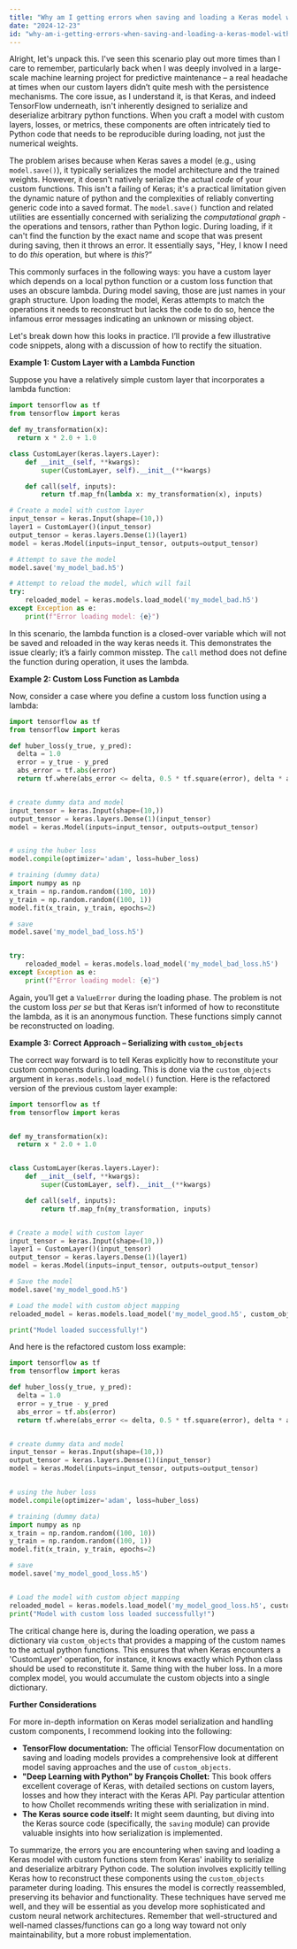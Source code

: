 ```yaml
---
title: "Why am I getting errors when saving and loading a Keras model with custom functions?"
date: "2024-12-23"
id: "why-am-i-getting-errors-when-saving-and-loading-a-keras-model-with-custom-functions"
---
```


Alright, let's unpack this. I've seen this scenario play out more times than I care to remember, particularly back when I was deeply involved in a large-scale machine learning project for predictive maintenance – a real headache at times when our custom layers didn’t quite mesh with the persistence mechanisms. The core issue, as I understand it, is that Keras, and indeed TensorFlow underneath, isn't inherently designed to serialize and deserialize arbitrary python functions. When you craft a model with custom layers, losses, or metrics, these components are often intricately tied to Python code that needs to be reproducible during loading, not just the numerical weights.

The problem arises because when Keras saves a model (e.g., using `model.save()`), it typically serializes the model architecture and the trained weights. However, it doesn't natively serialize the actual *code* of your custom functions. This isn't a failing of Keras; it's a practical limitation given the dynamic nature of python and the complexities of reliably converting generic code into a saved format. The `model.save()` function and related utilities are essentially concerned with serializing the *computational graph* - the operations and tensors, rather than Python logic. During loading, if it can't find the function by the exact name and scope that was present during saving, then it throws an error. It essentially says, "Hey, I know I need to do *this* operation, but where is *this*?”

This commonly surfaces in the following ways: you have a custom layer which depends on a local python function or a custom loss function that uses an obscure lambda. During model saving, those are just names in your graph structure. Upon loading the model, Keras attempts to match the operations it needs to reconstruct but lacks the code to do so, hence the infamous error messages indicating an unknown or missing object.

Let's break down how this looks in practice. I’ll provide a few illustrative code snippets, along with a discussion of how to rectify the situation.

**Example 1: Custom Layer with a Lambda Function**

Suppose you have a relatively simple custom layer that incorporates a lambda function:

```python
import tensorflow as tf
from tensorflow import keras

def my_transformation(x):
  return x * 2.0 + 1.0

class CustomLayer(keras.layers.Layer):
    def __init__(self, **kwargs):
        super(CustomLayer, self).__init__(**kwargs)

    def call(self, inputs):
        return tf.map_fn(lambda x: my_transformation(x), inputs)

# Create a model with custom layer
input_tensor = keras.Input(shape=(10,))
layer1 = CustomLayer()(input_tensor)
output_tensor = keras.layers.Dense(1)(layer1)
model = keras.Model(inputs=input_tensor, outputs=output_tensor)

# Attempt to save the model
model.save('my_model_bad.h5')

# Attempt to reload the model, which will fail
try:
    reloaded_model = keras.models.load_model('my_model_bad.h5')
except Exception as e:
    print(f"Error loading model: {e}")
```

In this scenario, the lambda function is a closed-over variable which will not be saved and reloaded in the way keras needs it. This demonstrates the issue clearly; it’s a fairly common misstep. The `call` method does not define the function during operation, it uses the lambda.

**Example 2: Custom Loss Function as Lambda**

Now, consider a case where you define a custom loss function using a lambda:

```python
import tensorflow as tf
from tensorflow import keras

def huber_loss(y_true, y_pred):
  delta = 1.0
  error = y_true - y_pred
  abs_error = tf.abs(error)
  return tf.where(abs_error <= delta, 0.5 * tf.square(error), delta * abs_error - 0.5 * delta * delta)


# create dummy data and model
input_tensor = keras.Input(shape=(10,))
output_tensor = keras.layers.Dense(1)(input_tensor)
model = keras.Model(inputs=input_tensor, outputs=output_tensor)


# using the huber loss
model.compile(optimizer='adam', loss=huber_loss)

# training (dummy data)
import numpy as np
x_train = np.random.random((100, 10))
y_train = np.random.random((100, 1))
model.fit(x_train, y_train, epochs=2)

# save
model.save('my_model_bad_loss.h5')


try:
    reloaded_model = keras.models.load_model('my_model_bad_loss.h5')
except Exception as e:
    print(f"Error loading model: {e}")

```

Again, you’ll get a `ValueError` during the loading phase. The problem is not the custom loss *per se* but that Keras isn’t informed of how to reconstitute the lambda, as it is an anonymous function. These functions simply cannot be reconstructed on loading.

**Example 3: Correct Approach – Serializing with `custom_objects`**

The correct way forward is to tell Keras explicitly how to reconstitute your custom components during loading. This is done via the `custom_objects` argument in `keras.models.load_model()` function. Here is the refactored version of the previous custom layer example:

```python
import tensorflow as tf
from tensorflow import keras


def my_transformation(x):
  return x * 2.0 + 1.0


class CustomLayer(keras.layers.Layer):
    def __init__(self, **kwargs):
        super(CustomLayer, self).__init__(**kwargs)

    def call(self, inputs):
        return tf.map_fn(my_transformation, inputs)


# Create a model with custom layer
input_tensor = keras.Input(shape=(10,))
layer1 = CustomLayer()(input_tensor)
output_tensor = keras.layers.Dense(1)(layer1)
model = keras.Model(inputs=input_tensor, outputs=output_tensor)

# Save the model
model.save('my_model_good.h5')

# Load the model with custom object mapping
reloaded_model = keras.models.load_model('my_model_good.h5', custom_objects={'CustomLayer': CustomLayer})

print("Model loaded successfully!")


```

And here is the refactored custom loss example:

```python
import tensorflow as tf
from tensorflow import keras

def huber_loss(y_true, y_pred):
  delta = 1.0
  error = y_true - y_pred
  abs_error = tf.abs(error)
  return tf.where(abs_error <= delta, 0.5 * tf.square(error), delta * abs_error - 0.5 * delta * delta)


# create dummy data and model
input_tensor = keras.Input(shape=(10,))
output_tensor = keras.layers.Dense(1)(input_tensor)
model = keras.Model(inputs=input_tensor, outputs=output_tensor)


# using the huber loss
model.compile(optimizer='adam', loss=huber_loss)

# training (dummy data)
import numpy as np
x_train = np.random.random((100, 10))
y_train = np.random.random((100, 1))
model.fit(x_train, y_train, epochs=2)

# save
model.save('my_model_good_loss.h5')


# Load the model with custom object mapping
reloaded_model = keras.models.load_model('my_model_good_loss.h5', custom_objects={'huber_loss':huber_loss})
print("Model with custom loss loaded successfully!")
```

The critical change here is, during the loading operation, we pass a dictionary via `custom_objects` that provides a mapping of the custom names to the actual python functions. This ensures that when Keras encounters a 'CustomLayer' operation, for instance, it knows exactly which Python class should be used to reconstitute it. Same thing with the huber loss. In a more complex model, you would accumulate the custom objects into a single dictionary.

**Further Considerations**

For more in-depth information on Keras model serialization and handling custom components, I recommend looking into the following:

*   **TensorFlow documentation:** The official TensorFlow documentation on saving and loading models provides a comprehensive look at different model saving approaches and the use of `custom_objects`.
*   **"Deep Learning with Python" by François Chollet:** This book offers excellent coverage of Keras, with detailed sections on custom layers, losses and how they interact with the Keras API. Pay particular attention to how Chollet recommends writing these with serialization in mind.
*   **The Keras source code itself:** It might seem daunting, but diving into the Keras source code (specifically, the `saving` module) can provide valuable insights into how serialization is implemented.

To summarize, the errors you are encountering when saving and loading a Keras model with custom functions stem from Keras' inability to serialize and deserialize arbitrary Python code. The solution involves explicitly telling Keras how to reconstruct these components using the `custom_objects` parameter during loading. This ensures the model is correctly reassembled, preserving its behavior and functionality. These techniques have served me well, and they will be essential as you develop more sophisticated and custom neural network architectures. Remember that well-structured and well-named classes/functions can go a long way toward not only maintainability, but a more robust implementation.
